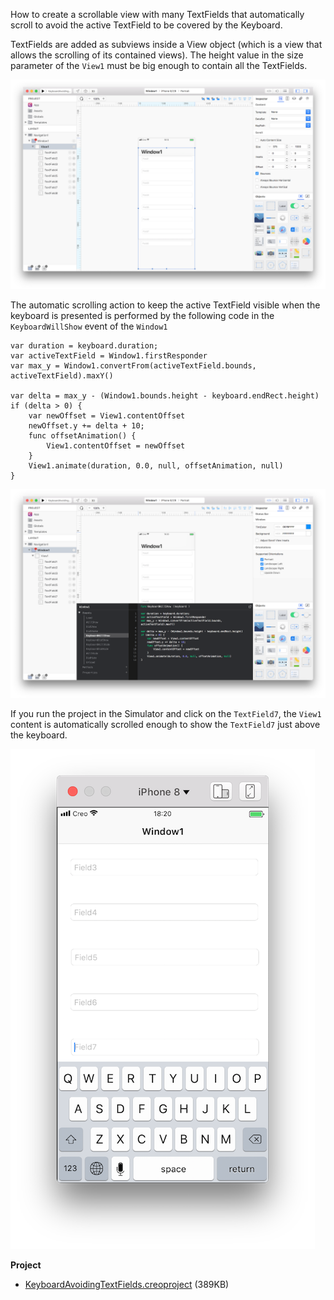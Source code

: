 How to create a scrollable view with many TextFields that automatically scroll to avoid the active TextField to be covered by the Keyboard.

TextFields are added as subviews inside a View object (which is a view that allows the scrolling of its contained views). The height value in the size parameter of the `View1` must be big enough to contain all the TextFields.

![keyboard_avoiding_textfields_1](../images/technotes/keyboard_avoiding_textfields_1.png)

The automatic scrolling action to keep the active TextField visible when the keyboard is presented is performed by the following code in the `KeyboardWillShow` event of the `Window1`

```
var duration = keyboard.duration;
var activeTextField = Window1.firstResponder
var max_y = Window1.convertFrom(activeTextField.bounds, activeTextField).maxY()

var delta = max_y - (Window1.bounds.height - keyboard.endRect.height)
if (delta > 0) {
	var newOffset = View1.contentOffset
	newOffset.y += delta + 10;
	func offsetAnimation() {
		View1.contentOffset = newOffset
	}
	View1.animate(duration, 0.0, null, offsetAnimation, null)
}
```

![keyboard_avoiding_textfields_2](../images/technotes/keyboard_avoiding_textfields_2.png)

If you run the project in the Simulator and click on the `TextField7`, the `View1` content is automatically scrolled enough to show the `TextField7` just above the keyboard.

![keyboard_avoiding_textfields_3](../images/technotes/keyboard_avoiding_textfields_3.png)

**Project**
* [KeyboardAvoidingTextFields.creoproject]({{github_raw_link}}/assets/keyboard_avoiding_textfields.creoproject.zip) (389KB)
